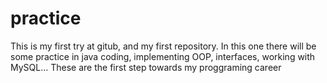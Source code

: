 # practice
This is my first try at gitub, and my first repository. In this one there will be some practice in java coding, implementing OOP, interfaces, working with MySQL...
These are the first step towards my proggraming career

